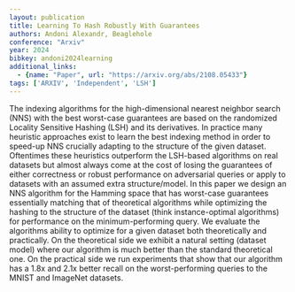 ```yaml
---
layout: publication
title: Learning To Hash Robustly With Guarantees
authors: Andoni Alexandr, Beaglehole
conference: "Arxiv"
year: 2024
bibkey: andoni2024learning
additional_links:
  - {name: "Paper", url: "https://arxiv.org/abs/2108.05433"}
tags: ['ARXIV', 'Independent', 'LSH']
---
```

The indexing algorithms for the high-dimensional nearest neighbor search (NNS) with the best worst-case guarantees are based on the randomized Locality Sensitive Hashing (LSH) and its derivatives. In practice many heuristic approaches exist to learn the best indexing method in order to speed-up NNS crucially adapting to the structure of the given dataset. Oftentimes these heuristics outperform the LSH-based algorithms on real datasets but almost always come at the cost of losing the guarantees of either correctness or robust performance on adversarial queries or apply to datasets with an assumed extra structure/model. In this paper we design an NNS algorithm for the Hamming space that has worst-case guarantees essentially matching that of theoretical algorithms while optimizing the hashing to the structure of the dataset (think instance-optimal algorithms) for performance on the minimum-performing query. We evaluate the algorithms ability to optimize for a given dataset both theoretically and practically. On the theoretical side we exhibit a natural setting (dataset model) where our algorithm is much better than the standard theoretical one. On the practical side we run experiments that show that our algorithm has a 1.8x and 2.1x better recall on the worst-performing queries to the MNIST and ImageNet datasets.
